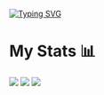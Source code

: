 <a href="https://git.io/typing-svg"><img src="https://readme-typing-svg.herokuapp.com?font=Fira+Code&pause=1000&color=3EDA47C5&width=435&lines=Hello+World+%F0%9F%8C%8E;Welcome+to+my+GitHub+profile+%F0%9F%98%8A" alt="Typing SVG" /></a>

# My Stats 📊
![](http://github-profile-summary-cards.vercel.app/api/cards/profile-details?username=dazdik&theme=buefy)
![](http://github-profile-summary-cards.vercel.app/api/cards/stats?username=dazdik&theme=buefy)
![](http://github-profile-summary-cards.vercel.app/api/cards/productive-time?username=dazdik&theme=buefy&utcOffset=8)

